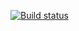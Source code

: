 [![Build status](https://ci.appveyor.com/api/projects/status/ap7h4h9mku1lewj2?svg=true)](https://ci.appveyor.com/project/Rail-G/servieworker)
